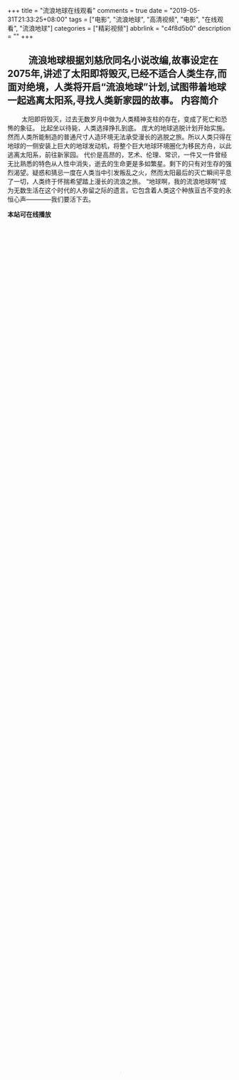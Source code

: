 +++
title = "流浪地球在线观看"
comments = true
date = "2019-05-31T21:33:25+08:00"
tags = ["电影", "流浪地球", "高清视频", "电影", "在线观看", "流浪地球"]
categories = ["精彩视频"]
abbrlink = "c4f8d5b0"
description = ""
+++


&emsp;&emsp; 流浪地球根据刘慈欣同名小说改编,故事设定在2075年,讲述了太阳即将毁灭,已经不适合人类生存,而面对绝境，人类将开启“流浪地球”计划,试图带着地球一起逃离太阳系,寻找人类新家园的故事。
内容简介
----
&emsp;&emsp; 太阳即将毁灭，过去无数岁月中做为人类精神支柱的存在，变成了死亡和恐怖的象征。
比起坐以待毙，人类选择挣扎到底。
庞大的地球逃脱计划开始实施。然而人类所能制造的普通尺寸人造环境无法承受漫长的逃脱之旅。所以人类只得在地球的一侧安装上巨大的地球发动机，将整个巨大地球环境圈化为移民方舟，以此逃离太阳系，前往新家园。
代价是高昂的，艺术、伦理、常识，一件又一件曾经无比熟悉的特色从人性中消失，逝去的生命更是多如繁星。剩下的只有对生存的强烈渴望。疑惑和猜忌一度在人类当中引发叛乱之火，然而太阳最后的灭亡瞬间平息了一切，人类终于怀揣希望踏上漫长的流浪之旅。
“地球啊，我的流浪地球啊”成为无数生活在这个时代的人弥留之际的遗言。它包含着人类这个种族亘古不变的永恒心声————我们要活下去。

**本站可在线播放**

<escape><!-- more --></escape>



<video controls="controls" src="http://tx.stream.kg.qq.com/vqzone.gtimg.com/1006_75854151d6734e3db2d37d6dfc688c78.f0.mp4?vkey=687B4557D663C4EB9F204204EE81C5F489BF8563429AB219173F23D81B485022827B84E8EECB341760989FF3791DD3317C29ABF18C509636" poster="https://timgsa.baidu.com/timg?image&quality=80&size=b9999_10000&sec=1559321641532&di=a718940e0e45c65e93e354c7f6868d0f&imgtype=0&src=http%3A%2F%2Ft9.baidu.com%2Fit%2Fu%3D3242151534%2C2562079379%26fm%3D193" width="100%" height="100%"></video>
